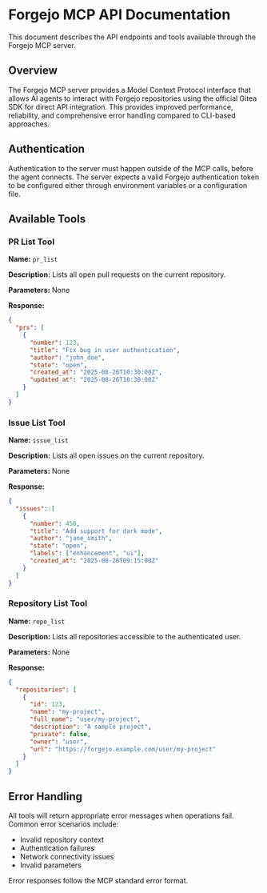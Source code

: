 # Forgejo MCP API Documentation

This document describes the API endpoints and tools available through the Forgejo MCP server.

## Overview

The Forgejo MCP server provides a Model Context Protocol interface that allows AI agents to interact with Forgejo repositories using the official Gitea SDK for direct API integration. This provides improved performance, reliability, and comprehensive error handling compared to CLI-based approaches.

## Authentication

Authentication to the server must happen outside of the MCP calls, before the agent connects. The server expects a valid Forgejo authentication token to be configured either through environment variables or a configuration file.

## Available Tools

### PR List Tool

**Name:** `pr_list`

**Description:** Lists all open pull requests on the current repository.

**Parameters:** None

**Response:**
```json
{
  "prs": [
    {
      "number": 123,
      "title": "Fix bug in user authentication",
      "author": "john_doe",
      "state": "open",
      "created_at": "2025-08-26T10:30:00Z",
      "updated_at": "2025-08-26T10:30:00Z"
    }
  ]
}
```

### Issue List Tool

**Name:** `issue_list`

**Description:** Lists all open issues on the current repository.

**Parameters:** None

**Response:**
```json
{
  "issues": [
    {
      "number": 456,
      "title": "Add support for dark mode",
      "author": "jane_smith",
      "state": "open",
      "labels": ["enhancement", "ui"],
      "created_at": "2025-08-26T09:15:00Z"
    }
  ]
}
```

### Repository List Tool

**Name:** `repo_list`

**Description:** Lists all repositories accessible to the authenticated user.

**Parameters:** None

**Response:**
```json
{
  "repositories": [
    {
      "id": 123,
      "name": "my-project",
      "full_name": "user/my-project",
      "description": "A sample project",
      "private": false,
      "owner": "user",
      "url": "https://forgejo.example.com/user/my-project"
    }
  ]
}
```

## Error Handling

All tools will return appropriate error messages when operations fail. Common error scenarios include:

- Invalid repository context
- Authentication failures
- Network connectivity issues
- Invalid parameters

Error responses follow the MCP standard error format.